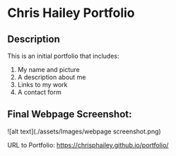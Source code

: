 # Chris Hailey Portfolio

## Description
This is an initial portfolio that includes:
1. My name and picture
2. A description about me
3. Links to my work
4. A contact form

## Final Webpage Screenshot:
![alt text](./assets/Images/webpage screenshot.png)

URL to Portfolio: https://chrisphailey.github.io/portfolio/
